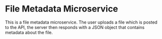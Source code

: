 # File Metadata Microservice

This is a file metadata microservice.  The user uploads a file which is posted to the API, the server then responds with a JSON object that contains metadata about the file.
